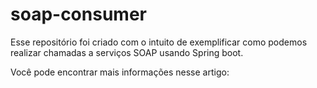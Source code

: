 # soap-consumer

Esse repositório foi criado com o intuito de exemplificar como podemos realizar chamadas a serviços SOAP usando Spring boot.

Você pode encontrar mais informações nesse artigo: 
